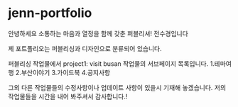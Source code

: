 # jenn-portfolio
안녕하세요 소통하는 마음과 열정을 함께 갖춘 퍼블리셔! 전수경입니다

제 포트폴리오는 퍼블리싱과 디자인으로 분류되어 있습니다.

퍼블리싱 작업물에서 project1: visit busan 작업물의 서브페이지 목록입니다.
1.테마여행
2.부산이야기
3.가이드북
4.공지사항

그외 다른 작업물들의 수정사항이나 업데이트 사항이 있을시 기재해 놓겠습니다.
저의 작업물들을 시간을 내어 봐주셔서 감사합니다.!
